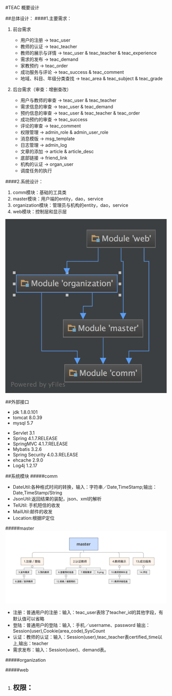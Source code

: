 #TEAC 概要设计

##总体设计：
####1.主要需求：
1. 前台需求

    + 用户的注册 -> teac_user 
    + 教师的认证 -> teac_teacher
    + 教师的展示与详情 -> teac_user & teac_teacher & teac_experience
    + 需求的发布 -> teac_demand
    + 家教预约 -> teac_order
    + 成功服务与评论 -> teac_success & teac_comment
    + 地域、科目、年级分类查找 -> teac_area & teac_subject & teac_grade

2. 后台需求（审查：增删查改）

    + 用户与教师的审查 -> teac_user & teac_teacher
    + 需求信息的审查 -> teac_user & teac_demand
    + 预约信息的审查 -> teac_user & teac_teacher & teac_order
    + 成功预约的审查 -> teac_success
    + 评论的审查 -> teac_comment
    + 权限管理 -> admin_role & admin_user_role
    + 消息模版 -> msg_template
    + 日志管理 -> admin_log
    + 文章的添加 -> article & article_desc
    + 底部链接 -> friend_link
    + 机构的认证 -> organ_user
    + 调度任务的执行 
    
####2.系统设计：
1. comm模块：基础的工具类
2. master模块：用户端的entity，dao，service
3. organization模块：管理员与机构的entity，dao，service
4. web模块：控制层和显示层

![overallDesign](img/overallDesign.png)
    
##外部接口
- jdk 1.8.0.101
- tomcat 8.0.39
- mysql 5.7
    
+ Servlet 3.1
+ Spring 4.1.7.RELEASE
+ SpringMVC 4.1.7.RELEASE
+ Mybatis 3.2.6
+ Spring Security 4.0.3.RELEASE
+ ehcache 2.9.0
+ Log4j 1.2.17

##系统模块
#####comm
- DateUtil:各种格式时间的转换，输入：字符串／Date,TimeStamp;输出：Date,TimeStamp/String
- JsonUtil:返回结果的装配，json、xml的解析
- TelUtil: 手机短信的收发
- MailUtil:邮件的收发
- Location:根据IP定位

#####master
![masterDesign](img/masterDesign.png)
- 注册：普通用户的注册：输入：teac_user表除了teacher_id的其他字段，有默认值可以省略
- 登陆：普通用户的登陆：输入：手机／username、password 输出：Session(user),Cookie(area_code),SysCount
- 认证：教师的认证：输入：Session(user),teac_teacher表certified_time以上,输出：teacher
- 需求发布：输入：Session(user)、demand表。

#####organization

#####web
1. 权限：
    - 




    

    
    

    

    
